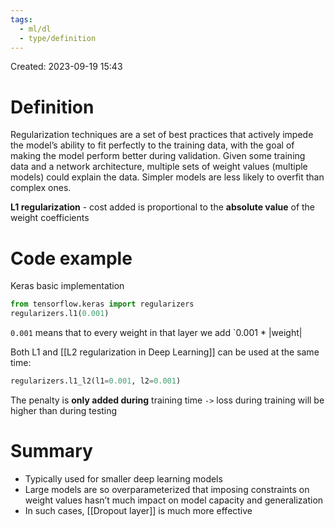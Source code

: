 ```yaml
---
tags:
  - ml/dl
  - type/definition
---
```

Created: 2023-09-19 15:43
# Definition

Regularization techniques are a set of best practices that actively impede the model’s ability to fit perfectly to the training data, with the goal of making the model perform better during validation. Given some training data and a network architecture, multiple sets of weight values (multiple models) could explain the data. Simpler models are less likely to overfit than complex ones.

**L1 regularization** - cost added is proportional to the **absolute value** of the weight coefficients

# Code example
Keras basic implementation
```python
from tensorflow.keras import regularizers
regularizers.l1(0.001)
```
`0.001` means that to every weight in that layer we add `0.001 * |weight|

Both L1 and [[L2 regularization in Deep Learning]] can be used at the same time:
```python
regularizers.l1_l2(l1=0.001, l2=0.001)
```
The penalty is **only added during** training time `->` loss during training will be higher than during testing
# Summary 
- Typically used for smaller deep learning models
- Large models are so overparameterized that imposing constraints on weight values hasn’t much impact on model capacity and generalization
- In such cases, [[Dropout layer]] is much more effective